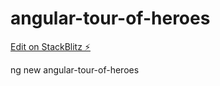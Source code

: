 # angular-tour-of-heroes

[Edit on StackBlitz ⚡️](https://stackblitz.com/edit/angular-f18aob)

ng new angular-tour-of-heroes
